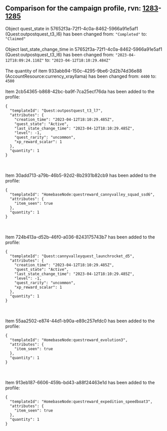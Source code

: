 ## Comparison for the campaign profile, rvn: [1283](https://github.com/PRO100KatYT/FortniteProfileRevisions/tree/main/profiles/campaign/1283%20campaign.json)-[1285](https://github.com/PRO100KatYT/FortniteProfileRevisions/tree/main/profiles/campaign/1285%20campaign.json)

Object quest_state in 57652f3a-72f1-4c0a-8462-5966a91e5af1 (Quest:outpostquest_t3_l6) has been changed from: `"Completed"` to: `"Claimed"`
<br><br>
Object last_state_change_time in 57652f3a-72f1-4c0a-8462-5966a91e5af1 (Quest:outpostquest_t3_l6) has been changed from: `"2023-04-12T18:09:24.110Z"` to: `"2023-04-12T18:10:29.484Z"`
<br><br>
The quantity of item 933abb94-150c-4295-9be6-2d2b74d36e88 (AccountResource:currency_xrayllama) has been changed from: `4400` to: `4500`
<br><br>
Item 2cb54365-b868-42bc-ba9f-7ca25ecf76da has been added to the profile:

```
{
  "templateId": "Quest:outpostquest_t3_l7",
  "attributes": {
    "creation_time": "2023-04-12T18:10:29.485Z",
    "quest_state": "Active",
    "last_state_change_time": "2023-04-12T18:10:29.485Z",
    "level": -1,
    "quest_rarity": "uncommon",
    "xp_reward_scalar": 1
  },
  "quantity": 1
}
```

<br><br>
Item 30add713-a79b-46b5-92d2-8b2931b82cb9 has been added to the profile:

```
{
  "templateId": "HomebaseNode:questreward_cannyvalley_squad_ssd6",
  "attributes": {
    "item_seen": true
  },
  "quantity": 1
}
```

<br><br>
Item 724b413a-d52b-46f0-a036-8243175743b7 has been added to the profile:

```
{
  "templateId": "Quest:cannyvalleyquest_launchrocket_d5",
  "attributes": {
    "creation_time": "2023-04-12T18:10:29.485Z",
    "quest_state": "Active",
    "last_state_change_time": "2023-04-12T18:10:29.485Z",
    "level": -1,
    "quest_rarity": "uncommon",
    "xp_reward_scalar": 1
  },
  "quantity": 1
}
```

<br><br>
Item 55aa2502-e874-44d1-b90a-e89c257efdc0 has been added to the profile:

```
{
  "templateId": "HomebaseNode:questreward_evolution3",
  "attributes": {
    "item_seen": true
  },
  "quantity": 1
}
```

<br><br>
Item 913eb187-6606-459b-bd43-a88f24463e1d has been added to the profile:

```
{
  "templateId": "HomebaseNode:questreward_expedition_speedboat3",
  "attributes": {
    "item_seen": true
  },
  "quantity": 1
}
```

<br><br>
